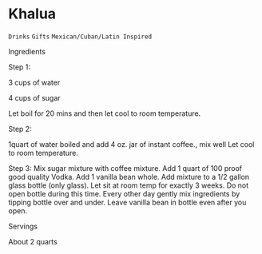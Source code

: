 # Khalua

`Drinks` `Gifts` `Mexican/Cuban/Latin Inspired`

 

  Ingredients  

  Step 1:

3 cups of water

4 cups of sugar

Let boil for 20 mins and then let cool to room temperature. 

Step 2:

1quart of water boiled and add 4 oz. jar of instant coffee., mix well Let cool to room temperature.

Step 3: Mix sugar mixture with coffee mixture. Add 1 quart of 100 proof good quality Vodka. Add 1 vanilla bean whole. Add mixture to a 1/2 gallon glass bottle (only glass). Let sit at room temp for exactly 3 weeks. Do not open bottle during this time. Every other day gently mix ingredients by tipping bottle over and under. Leave vanilla bean in bottle even after you open.  

   Servings  

  About 2 quarts  

 
